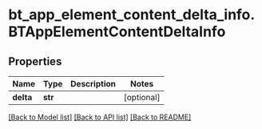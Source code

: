 # bt_app_element_content_delta_info.BTAppElementContentDeltaInfo

## Properties
Name | Type | Description | Notes
------------ | ------------- | ------------- | -------------
**delta** | **str** |  | [optional] 

[[Back to Model list]](../README.md#documentation-for-models) [[Back to API list]](../README.md#documentation-for-api-endpoints) [[Back to README]](../README.md)


